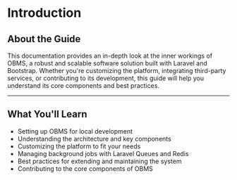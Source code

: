 # Introduction

## About the Guide

This documentation provides an in-depth look at the inner workings of OBMS, a robust and scalable software solution built with Laravel and Bootstrap. Whether you're customizing the platform, integrating third-party services, or contributing to its development, this guide will help you understand its core components and best practices.

---

## What You'll Learn
- Setting up OBMS for local development
- Understanding the architecture and key components
- Customizing the platform to fit your needs
- Managing background jobs with Laravel Queues and Redis
- Best practices for extending and maintaining the system
- Contributing to the core components of OBMS